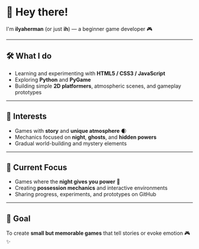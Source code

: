 # 👋 Hey there!

I'm **ilyaherman** (or just **ih**) — a beginner game developer 🎮

---

## 🛠️ What I do
- Learning and experimenting with **HTML5 / CSS3 / JavaScript**
- Exploring **Python** and **PyGame**
- Building simple **2D platformers**, atmospheric scenes, and gameplay prototypes

---

## 🌌 Interests
- Games with **story** and **unique atmosphere** 🌒
- Mechanics focused on **night**, **ghosts**, and **hidden powers**
- Gradual world-building and mystery elements

---

## 🚧 Current Focus
- Games where the **night gives you power** 👻
- Creating **possession mechanics** and interactive environments
- Sharing progress, experiments, and prototypes on GitHub

---

## 🎯 Goal
To create **small but memorable games** that tell stories or evoke emotion 🎮✨
